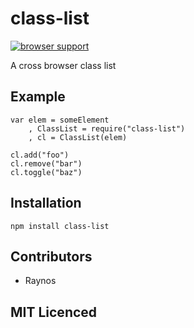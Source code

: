# class-list

[![browser support][11]][12]

A cross browser class list

## Example

```
var elem = someElement
    , ClassList = require("class-list")
    , cl = ClassList(elem)

cl.add("foo")
cl.remove("bar")
cl.toggle("baz")
```

## Installation

`npm install class-list`

## Contributors

 - Raynos

## MIT Licenced

  [11]: https://ci.testling.com/Raynos/class-list.png
  [12]: https://ci.testling.com/Raynos/class-list
